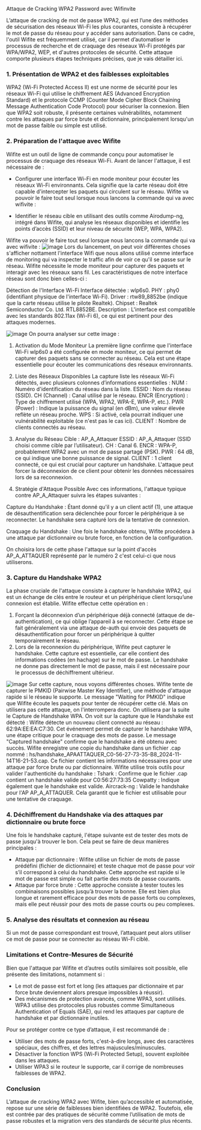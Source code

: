 Attaque de Cracking WPA2 Password avec Wifinvite

L’attaque de cracking de mot de passe WPA2, qui est l’une des méthodes de sécurisation des réseaux Wi-Fi les plus courantes, consiste à récupérer le mot de passe du réseau pour y accéder sans autorisation. Dans ce cadre, l'outil Wifite est fréquemment utilisé, car il permet d’automatiser le processus de recherche et de craquage des réseaux Wi-Fi protégés par WPA/WPA2, WEP, et d'autres protocoles de sécurité. Cette attaque comporte plusieurs étapes techniques précises, que je vais détailler ici.

### 1. Présentation de WPA2 et des faiblesses exploitables
WPA2 (Wi-Fi Protected Access II) est une norme de sécurité pour les réseaux Wi-Fi qui utilise le chiffrement AES (Advanced Encryption Standard) et le protocole CCMP (Counter Mode Cipher Block Chaining Message Authentication Code Protocol) pour sécuriser la connexion. Bien que WPA2 soit robuste, il présente certaines vulnérabilités, notamment contre les attaques par force brute et dictionnaire, principalement lorsqu'un mot de passe faible ou simple est utilisé. 

### 2. Préparation de l'attaque avec Wifite
Wifite est un outil de ligne de commande conçu pour automatiser le processus de craquage des réseaux Wi-Fi. Avant de lancer l'attaque, il est nécessaire de :
- Configurer une interface Wi-Fi en mode moniteur pour écouter les réseaux Wi-Fi environnants. Cela signifie que la carte réseau doit être capable d'intercepter les paquets qui circulent sur le réseau. Wifite va pouvoir le faire tout seul lorsque nous lancons la commande qui va avec wifivite :
 
- Identifier le réseau cible en utilisant des outils comme Airodump-ng, intégré dans Wifite, qui analyse les réseaux disponibles et identifie les points d’accès (SSID) et leur niveau de sécurité (WEP, WPA, WPA2).

Wifite va pouvoir le faire tout seul lorsque nous lancons la commande qui va avec wifivite :
![image](https://github.com/user-attachments/assets/cb0f8aa6-7311-4d89-9b01-053a25a21e23)
Lors du lancement, on peut voir différentes choses s'afficher nottament l'interface Wifi que nous allons utilisé comme interface de monitoring qui va inspecter le traffic afin de voir ce qu'il se passe sur le réseau. Wifite nécessite le mode moniteur pour capturer des paquets et interagir avec les réseaux sans fil. Les caractéristiques de notre interface réseau sont donc bien celles-ci : 

Détection de l'Interface Wi-Fi
Interface détectée : wlp6s0. 
PHY : phy0 (identifiant physique de l'interface Wi-Fi).
Driver : rtw89_8852be (indique que la carte réseau utilise le pilote Realtek).
Chipset : Realtek Semiconductor Co. Ltd. RTL8852BE.
Description : L'interface est compatible avec les standards 802.11ax (Wi-Fi 6), ce qui est pertinent pour des attaques modernes.

![image](https://github.com/user-attachments/assets/6cc7ea31-69c6-4400-bc9b-99d27b8c8ded)
On pourra analyser sur cette image : 
1. Activation du Mode Moniteur
La première ligne confirme que l'interface Wi-Fi wlp6s0 a été configurée en mode moniteur, ce qui permet de capturer des paquets sans se connecter au réseau. Cela est une étape essentielle pour écouter les communications des réseaux environnants.

2. Liste des Réseaux Disponibles
La capture liste les réseaux Wi-Fi détectés, avec plusieurs colonnes d’informations essentielles :
NUM : Numéro d'identification du réseau dans la liste.
ESSID : Nom du réseau (SSID).
CH (Channel) : Canal utilisé par le réseau.
ENCR (Encryption) : Type de chiffrement utilisé (WPA, WPA2, WPA-E, WPA-P, etc.).
PWR (Power) : Indique la puissance du signal (en dBm), une valeur élevée reflète un réseau proche.
WPS : Si activé, cela pourrait indiquer une vulnérabilité exploitable (ce n'est pas le cas ici).
CLIENT : Nombre de clients connectés au réseau.

3. Analyse du Réseau Cible : AP_A_Attaquer
ESSID : AP_A_Attaquer (SSID choisi comme cible par l’utilisateur).
CH : Canal 6.
ENCR : WPA-P, probablement WPA2 avec un mot de passe partagé (PSK).
PWR : 64 dB, ce qui indique une bonne puissance de signal.
CLIENT : 1 client connecté, ce qui est crucial pour capturer un handshake. L'attaque peut forcer la déconnexion de ce client pour obtenir les données nécessaires lors de sa reconnexion.

4. Stratégie d'Attaque Possible
Avec ces informations, l'attaque typique contre AP_A_Attaquer suivra les étapes suivantes :

Capture du Handshake : Étant donné qu'il y a un client actif (1), une attaque de désauthentification sera déclenchée pour forcer le périphérique à se reconnecter. Le handshake sera capturé lors de la tentative de connexion.

Craquage du Handshake : Une fois le handshake obtenu, Wifite procédera à une attaque par dictionnaire ou brute force, en fonction de la configuration.

On choisira lors de cette phase l'attaque sur la point d'accès AP_A_ATTAQUER représenté par le numéro 2 c'est celui-ci que nous utiliserons.

### 3. Capture du Handshake WPA2
La phase cruciale de l'attaque consiste à capturer le handshake WPA2, qui est un échange de clés entre le routeur et un périphérique client lorsqu’une connexion est établie. Wifite effectue cette opération en :

1. Forçant la déconnexion d’un périphérique déjà connecté (attaque de de-authentication), ce qui oblige l’appareil à se reconnecter. Cette étape se fait généralement via une attaque de-auth qui envoie des paquets de désauthentification pour forcer un périphérique à quitter temporairement le réseau.
2. Lors de la reconnexion du périphérique, Wifite peut capturer le handshake. Cette capture est essentielle, car elle contient des informations codées (en hachage) sur le mot de passe.
Le handshake ne donne pas directement le mot de passe, mais il est nécessaire pour le processus de déchiffrement ultérieur.

![image](https://github.com/user-attachments/assets/2b7419b6-8f20-448e-be70-b761b0f97043)
Sur cette capture, nous voyons différentes choses. Wifite tente de capturer le PMKID (Pairwise Master Key Identifier), une méthode d'attaque rapide si le réseau le supporte.
Le message "Waiting for PMKID" indique que Wifite écoute les paquets pour tenter de récupérer cette clé. Mais on utilisera pas cette attaque, on l'interrompera donc. On utilisera par la suite le Capture de Handshake WPA. On voit sur la capture que le Handshake est détecté : Wifite détecte un nouveau client connecté au réseau : 62:9A:EE:EA:C7:30. Cet événement permet de capturer le handshake WPA, une étape critique pour le craquage des mots de passe. Le message "Captured handshake" confirme que le handshake a été obtenu avec succès. Wifite enregistre une copie du handshake dans un fichier .cap nommé : hs/handshake_APAATTAQUER_C0-56-27-73-35-B8_2024-11-14T16-21-53.cap. Ce fichier contient les informations nécessaires pour une attaque par force brute ou par dictionnaire. 
Wifite utilise trois outils pour valider l'authenticité du handshake : 
Tshark : Confirme que le fichier .cap contient un handshake valide pour C0:56:27:73:35
Cowpatty : Indique également que le handshake est valide.
Aircrack-ng : Valide le handshake pour l'AP AP_A_ATTAQUER.
Cela garantit que le fichier est utilisable pour une tentative de craquage.

### 4. Déchiffrement du Handshake via des attaques par dictionnaire ou brute force
Une fois le handshake capturé, l'étape suivante est de tester des mots de passe jusqu'à trouver le bon. Cela peut se faire de deux manières principales :
- Attaque par dictionnaire : Wifite utilise un fichier de mots de passe prédéfini (fichier de dictionnaire) et teste chaque mot de passe pour voir s’il correspond à celui du handshake. Cette approche est rapide si le mot de passe est simple ou fait partie des mots de passe courants.
- Attaque par force brute : Cette approche consiste à tester toutes les combinaisons possibles jusqu’à trouver la bonne. Elle est bien plus longue et rarement efficace pour des mots de passe forts ou complexes, mais elle peut réussir pour des mots de passe courts ou peu complexes.
  
### 5. Analyse des résultats et connexion au réseau
Si un mot de passe correspondant est trouvé, l’attaquant peut alors utiliser ce mot de passe pour se connecter au réseau Wi-Fi ciblé. 

### Limitations et Contre-Mesures de Sécurité
Bien que l'attaque par Wifite et d’autres outils similaires soit possible, elle présente des limitations, notamment si :
- Le mot de passe est fort et long (les attaques par dictionnaire et par force brute deviennent alors presque impossibles à réussir).
- Des mécanismes de protection avancés, comme WPA3, sont utilisés. WPA3 utilise des protocoles plus robustes comme Simultaneous Authentication of Equals (SAE), qui rend les attaques par capture de handshake et par dictionnaire inutiles.

Pour se protéger contre ce type d’attaque, il est recommandé de :
- Utiliser des mots de passe forts, c'est-à-dire longs, avec des caractères spéciaux, des chiffres, et des lettres majuscules/minuscules.
- Désactiver la fonction WPS (Wi-Fi Protected Setup), souvent exploitée dans les attaques.
- Utiliser WPA3 si le routeur le supporte, car il corrige de nombreuses faiblesses de WPA2.

### Conclusion
L’attaque de cracking WPA2 avec Wifite, bien qu’accessible et automatisée, repose sur une série de faiblesses bien identifiées de WPA2. Toutefois, elle est contrée par des pratiques de sécurité comme l’utilisation de mots de passe robustes et la migration vers des standards de sécurité plus récents.
